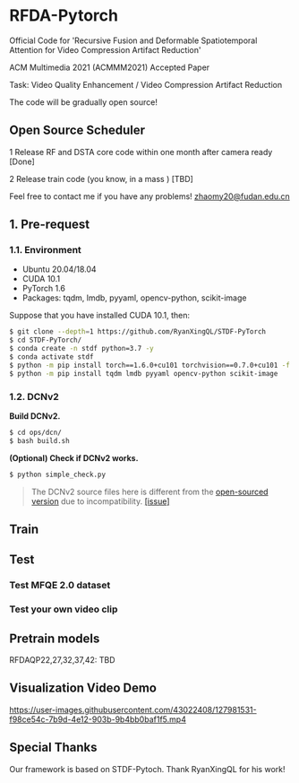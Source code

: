 # RFDA-Pytorch
Official Code for 'Recursive Fusion and Deformable Spatiotemporal Attention for Video Compression Artifact Reduction' 

ACM Multimedia 2021 (ACMMM2021) Accepted Paper 

Task: Video Quality Enhancement / Video Compression Artifact Reduction

The code will be gradually open source!


## Open Source Scheduler

1 Release RF and DSTA core code within one month after camera ready [Done]

2 Release train code (you know, in a mass ) [TBD]

Feel free to contact me if you have any problems! zhaomy20@fudan.edu.cn

## 1. Pre-request

### 1.1. Environment

- Ubuntu 20.04/18.04
- CUDA 10.1
- PyTorch 1.6
- Packages: tqdm, lmdb, pyyaml, opencv-python, scikit-image

Suppose that you have installed CUDA 10.1, then:

```bash
$ git clone --depth=1 https://github.com/RyanXingQL/STDF-PyTorch 
$ cd STDF-PyTorch/
$ conda create -n stdf python=3.7 -y
$ conda activate stdf
$ python -m pip install torch==1.6.0+cu101 torchvision==0.7.0+cu101 -f https://download.pytorch.org/whl/torch_stable.html
$ python -m pip install tqdm lmdb pyyaml opencv-python scikit-image
```

### 1.2. DCNv2

**Build DCNv2.**

```bash
$ cd ops/dcn/
$ bash build.sh
```

**(Optional) Check if DCNv2 works.**

```bash
$ python simple_check.py
```

> The DCNv2 source files here is different from the [open-sourced version](https://github.com/chengdazhi/Deformable-Convolution-V2-PyTorch) due to incompatibility. [[issue]](https://github.com/open-mmlab/mmediting/issues/84#issuecomment-644974315)

## Train

## Test
### Test MFQE 2.0 dataset
### Test your own video clip
## Pretrain models
RFDAQP22,27,32,37,42: TBD
## Visualization Video Demo


https://user-images.githubusercontent.com/43022408/127981531-f98ce54c-7b9d-4e12-903b-9b4bb0baf1f5.mp4


## Special Thanks
Our framework is based on STDF-Pytoch. Thank RyanXingQL for his work!
